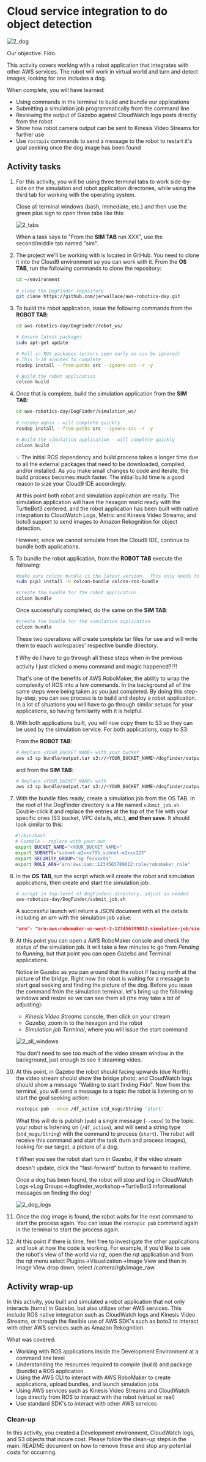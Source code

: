 # Cloud service integration to do object detection

![2_dog](img/2_dog.jpg)

Our objective: Fido.

This activity covers working with a robot application that integrates with other AWS services. The robot will work in virtual world and turn and detect images, looking for one includes a dog.

When complete, you will have learned:

* Using commands in the terminal to build and bundle our applications
* Submitting a simulation job programmatically from the command line
* Reviewing the output of Gazebo against CloudWatch logs posts directly from the robot
* Show how robot camera output can be sent to Kinesis Video Streams for further use
* Use `rostopic` commands to send a message to the robot to restart it's goal seeking once the dog image has been found

## Activity tasks


1. For this activity, you will be using three terminal tabs to work side-by-side on the simulation and robot application directories, while using the third tab for working with the operating system.

   Close all terminal windows (bash, Immediate, etc.)  and then use the green plus sign to open three tabs like this:

   ![2_tabs](img/2_tabs.png)

   When a task says to "From the **SIM TAB** run XXX", use the second/middle tab named "sim".

2. The project we'll be working with is located in GitHub.  You need to clone it into the Cloud9 environment so you can work with it.  From the **OS TAB**, run the following commands to clone the repository:

   ```bash
   cd ~/environment
      
   # clone the DogFinder repository
   git clone https://github.com/jerwallace/aws-robotics-day.git

3. To build the robot application, issue the following commands from the **ROBOT TAB**:

   ```bash
   cd aws-robotics-day/DogFinder/robot_ws/
   
   # Ensure latest packages
   sudo apt-get update
   
   # Pull in ROS packages (errors seen early on can be ignored)
   # This 5-10 minutes to complete
   rosdep install --from-paths src --ignore-src -r -y

   # Build the robot application
   colcon build
   ```

4. Once that is complete, build the simulation application from the **SIM TAB**:

   ```bash
   cd aws-robotics-day/DogFinder/simulation_ws/
 
   # rosdep again - will complete quickly
   rosdep install --from-paths src --ignore-src -r -y
   
   # Build the simulation application - will complete quickly
   colcon build
   ```

   :bulb: The initial ROS dependency and build process takes a longer time due to all the external packages that need to be downloaded, compiled, and/or installed. As you make small changes to code and iterate, the build process becomes much faster. The initial build time is a good reason to size your Cloud9 IDE accordingly.

   At this point both robot and simulation application are ready. The simulation application will have the hexagon world ready with the TurtleBot3 centered, and the robot application has been built with native integration to CloudWatch Logs, Metric and Kinesis Video Streams; and boto3 support to send images to Amazon Rekognition for object detection.

   However, since we cannot simulate from the Cloud9 IDE, continue to bundle both applications.

5. To bundle the robot application, from the **ROBOT TAB** execute the following:

   ```bash
   #make sure colcon bundle is the latest version.  This only needs to be run once in the Cloud9 environment
   sudo pip3 install -U colcon-bundle colcon-ros-bundle

   #create the bundle for the robot application
   colcon bundle
   ```

   Once successfully completed, do the same on the **SIM TAB**:

   ```bash
   #create the bundle for the simulation application
   colcon bundle
   ```

   These two operations will create complete tar files for use and will write them to eaach workspaces' respective bundle directory.

   :exclamation: Why do I have to go through all these steps when in the previous activity I just clicked a menu command and magic happened?!?!

   That's one of the benefits of AWS RoboMaker, the ability to wrap the complexity of ROS into a few commands. In the background all of the same steps were being taken as you just completed. By doing this step-by-step,  you can see process is to build and deploy a robot application. In a lot of situations you will have to go through similar setups for your applications, so having familiarity with it is helpful.

6. With both applications built, you will now copy them to S3 so they can be used by the simulation service. For both applications, copy to S3:

   From the **ROBOT TAB**:

   ```bash
   # Replace <YOUR_BUCKET_NAME> with your bucket
   aws s3 cp bundle/output.tar s3://<YOUR_BUCKET_NAME>/dogfinder/output-robot.tar
   ```

   and from the **SIM TAB**:

   ```bash
   # Replace <YOUR_BUCKET_NAME> with
   aws s3 cp bundle/output.tar s3://<YOUR_BUCKET_NAME>/dogfinder/output-sim.tar
   ```

7. With the bundle files ready, create a simulation job from the OS TAB. In the root of the DogFinder directory is a file named `submit_job.sh`. Double-click it and replace the entries at the top of the file with your specific ones (S3 bucket, VPC details, etc.), **and then save**. It should look similar to this:
  ```bash
     #!/bin/bash
     # Example - replace with your own
     export BUCKET_NAME="<YOUR_BUCKET_NAME>"
     export SUBNETS="subnet-e2xxx795,subnet-e2xxx123"
     export SECURITY_GROUP="sg-fe2xxx9a"
     export ROLE_ARN="arn:aws:iam::1234565789012:role/robomaker_role"
   ```

8. In the **OS TAB**, run the script which will create the robot and simulation applications, then create and start the simulation job:

   ```bash
   # script in top-level of DogFinder/ directory, adjust as needed
   aws-robotics-day/DogFinder/submit_job.sh
   ```

   A successful launch will return a JSON document with all the details including an *arn* with the simulation job value:

   ```json
   "arn": "arn:aws:robomaker:us-west-2:123456789012:simulation-job/sim-8rcvbm7p023f",
   ```

9. At this point you can open a AWS RoboMaker console and check the status of the simulation job. It will take a few minutes to go from *Pending* to *Running*, but that point you can open Gazebo and Terminal applications.

    Notice in Gazebo as you pan around that the robot if facing north at the picture of the bridge. Right now the robot is waiting for a message to start goal seeking and finding the picture of the dog. Before you issue the command from the simulation terminal, let's bring up the following windows and resize so we can see them all (the may take a bit of adjusting):

    * *Kinesis Video Streams* console, then click on your stream
    * *Gazebo*, zoom in to the hexagon and the robot
    * *Simulation job Terminal*, where you will issue the start command

    ![2_all_windows](img/2_all_windows.png)

    You don't need to see too much of the video stream window in the background, just enough to see it steaming video.

10. At this point, in Gazebo the robot should facing upwards (due North); the video stream should show the  bridge photo; and CloudWatch logs should show a message "Waiting to start finding Fido". Now from the terminal, you will send a message to a topic the robot is listening on to start the goal seeking action:

    ```bash
    rostopic pub --once /df_action std_msgs/String 'start' 
    ```

    What this will do is publish (`pub`) a single message (`--once`) to the topic your robot is listening on (`/df_action`), and will send a string type  (`std_msgs/String`) with the command to process (`start`). The robot will receive this command and start the task (turn and process images), looking for our target, a picture of a dog.

    :exclamation: When you see the robot start turn in Gazebo, if the video stream doesn't update, click the "fast-forward" button to forward to realtime.

    Once a dog has been found, the robot will stop and log in CloudWatch Logs->Log Groups->dogfinder_workshop->TurtleBot3 informational messages on finding the dog!

    ![2_dog_logs](img/2_dog_logs.png)

11. Once the dog image is found, the robot waits for the next command to start the process again. You can issue the `rostopic pub` command again in the terminal to start the process again.

12. At this point if there is time, feel free to investigate the other applications and look at how the code is working. For example, if you'd like to see the robot's view of the world via rqt, open the rqt application and from the rqt menu select Plugins->Visualization->Image View and then in Image View drop down, select /camera/rgb/image_raw.

## Activity wrap-up

In this activity, you built and simulated a robot application that not only interacts (turns) in Gazebo, but also utilizes other AWS services. This include ROS native integration such as CloudWatch logs and Kinesis Video Streams, or through the flexible use of AWS SDK's such as boto3 to interact with other AWS services such as Amazon Rekognition.

What was covered:

* Working with ROS applications inside the Development Environment at a command line level
* Understanding the resources required to compile (build) and package (bundle) a ROS application
* Using the AWS CLI to interact with AWS RoboMaker to create applications, upload bundles, and launch simulation jobs
* Using AWS services such as Kinesis Video Streams and CloudWatch logs directly from ROS to interact with the robot (virtual or real)
* Use standard SDK's to interact with other AWS services

### Clean-up

In this activity, you created a Development environment, CloudWatch logs, and S3 objects that incure cost. Please follow the clean-up steps in the main. README document on how to remove these and stop any potential costs for occurring.
